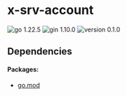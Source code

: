 # x-srv-account
![go 1.22.5](https://img.shields.io/badge/go-1.22.5-39acd7)
![gin 1.10.0](https://img.shields.io/badge/gin-1.10.0-39acd7)
![version 0.1.0](https://img.shields.io/badge/version-0.1.0-yellow.svg)

## Dependencies

#### Packages:
- [go.mod](./go.mod)

